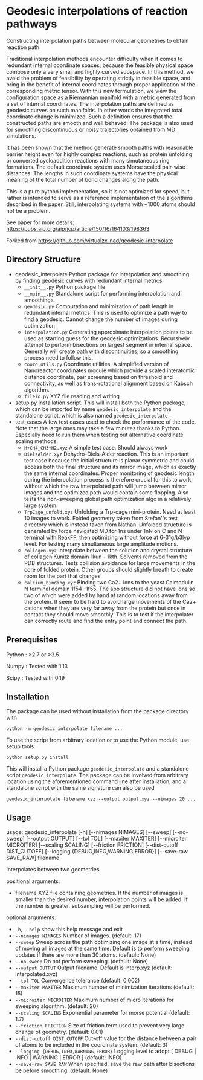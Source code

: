 Geodesic interpolations of reaction pathways
====
Constructing interpolation paths between molecular geometries to obtain reaction path.

Traditional interpolation methods encounter difficulty when it comes to redundant internal coordinate spaces, because the feasible physical space compose only a very small and highly curved subspace.  In this method, we avoid the problem of feasibility by operating strictly in feasible space, and bring in the benefit of internal coordinates through proper application of the corresponding metric tensor.  With this new formulation, we view the configuration space as a Riemannian manifold with a metric generated from a set of internal coordinates. The interpolation paths are defined as geodesic curves on such manifolds.  In other words the integrated total coordinate change is minimized. Such a definition ensures that the constructed paths are smooth and well behaved. The package is also used for smoothing discontinuous or noisy trajectories obtained from MD simulations.

It has been shown that the method generate smooth paths with reasonable barrier height even for highly complex reactions, such as protein unfolding or concerted cycloaddition reactions with many simutaneous ring formations.   The default coordinate system uses Morse scaled pair-wise distances.  The lengths in such coordinate systems have the physical meaning of the total number of bond changes along the path.

This is a pure python implementation, so it is not optimized for speed, but rather is intended to serve as a reference implementation of the algorithms described in the paper.  Still, interpolating systems with ~1000 atoms should not be a problem.


See paper for more details: https://pubs.aip.org/aip/jcp/article/150/16/164103/198363

Forked from https://github.com/virtualzx-nad/geodesic-interpolate

Directory Structure
----
- geodesic_interpolate      Python package for interpolation and smoothing by finding geodesic curves with redundant internal metrics
  - `__init__.py`      Python package file
  - `__main__.py`      Standalone script for performing interpolation and smoothings.
  - `geodesic.py`      Computation and minimization of path length in redundant internal metrics.  This is used to optimize
   a path way to find a geodesic.  Cannot change the number of images during optimization
  - `interpolation.py` Generating approximate interpolation points to be used as starting guess for the geodesic optimizations.
   Recursively attempt to perform bisections on largest segment in internal space.  Generally will create path
   with discontinuities, so a smoothing process need to follow this.
  - `coord_utils.py`   Coordinate utilities.  A simplified version of Nanoreactor coordinates module which provide a scaled
   interatomic distance coordinate, pair screening based on threshold and connectivity, as well as trans-rotational
   alignment based on Kabsch algorithm.
  - `fileio.py`        XYZ file reading and writing
- setup.py             Installation script.  This will install both the Python package, which can be imported by name `geodesic_interpolate`
   and the standalone script, which is also named `geodesic_interpolate`
- test_cases           A few test cases used to check the performance of the code.  Note that the large ones may take a few minutes
   thanks to Python.  Especially need to run them when testing out alternative coordinate scaling methods.
  - `H+CH4_CH3+H2.xyz` A simple test case.  Should always work
  - `DielsAlder.xyz`   Dehydro-Diels-Alder reaction.  This is an important test case because the initial structure is planar symmetric and
   could access both the final structure and its mirror image, which as exactly the same internal coordinates.  Proper
   monitoring of geodesic length during the interpolation process is therefore crucial for this to work, without which
   the raw interpolated path will jump between mirror images and the optimized path would contain some flopping.
   Also tests the non-sweeping global path optimization algo in a relatively large system.
  - `TrpCage_unfold.xyz` Unfolding a Trp-cage mini-protein.  Need at least 10 images to work.  Folded geometry taken from Stefan''s test
   directory which is instead taken from Nathan.  Unfolded structure is generated by force navigated MD for 1ns under
   1nN on C and N terminal with ReaxFF, then optimizing without force at 6-31g/b3lyp level.  For testing many
   simultaneous large amplitude motions.
  - `collagen.xyz`     Interpolate between the solution and crystal structure of collagen Kunitz domain 1kun - 1kth.  Solvents removed
   from the PDB structures.  Tests collision avoidance for large movements in the core of folded protein.  Other
   groups should slightly breath to create room for the part that changes.
  - `calcium_binding.xyz`  Binding two Ca2+ ions to the yeast Calmodulin N terminal domain 1f54 -1f55.  The apo structure did not have
   ions so two of which were added by hand at random locations away from the protein.  It seem to be hard to avoid
   large movements of the Ca2+ cations when they are very far away from the protein but once in contact they should
   move smoothly.  This is to test if the interpolater can correctly route and find the entry point and connect the
   path.


Prerequisites
----

Python :  >2.7 or >3.5 

Numpy  :  Tested with 1.13

Scipy  :  Tested with 0.19


Installation
----
The package can be used without installation from the package directory with

    python -m geodesic_interpolate filename ...

To use the script from arbitrary location or to use the Python module, use setup tools:

    python setup.py install

This will install a Python package `geodesic_interpolate` and a standalone script `geodesic_interpolate`.
The package can be involved from arbitrary location using the aforementioned command line after installation,
and a standalone script with the same signature can also be used

    geodesic_interpolate filename.xyz --output output.xyz --nimages 20 ...


Usage
----
usage: geodesic_interpolate [-h] [--nimages NIMAGES] [--sweep] [--no-sweep]
                            [--output OUTPUT] [--tol TOL] [--maxiter MAXITER]
                            [--microiter MICROITER] [--scaling SCALING]
                            [--friction FRICTION] [--dist-cutoff DIST_CUTOFF]
                            [--logging {DEBUG,INFO,WARNING,ERROR}]
                            [--save-raw SAVE_RAW]
                            filename

Interpolates between two geometries

positional arguments:
  * filename            XYZ file containing geometries. If the number of images is smaller than the desired number,
   interpolation points will be added. If the number is greater, subsampling will be performed.

optional arguments:
  * `-h`, `--help`      show this help message and exit
  * `--nimages NIMAGES` Number of images. (default: 17)
  * `--sweep`           Sweep across the path optimizing one image at a time, instead of moving all images at the same time.
   Default is to perform sweeping updates if there are more than 30 atoms. (default: None)
  * `--no-sweep`        Do not perform sweeping. (default: None)
  * `--output OUTPUT`   Output filename. Default is interp.xyz (default: interpolated.xyz)
  * `--tol TOL`         Convergence tolerance (default: 0.002)
  * `--maxiter MAXITER` Maximum number of minimization iterations (default: 15)
  * `--microiter MICROITER`  Maximum number of micro iterations for sweeping algorithm. (default: 20)
  * `--scaling SCALING` Exponential parameter for morse potential (default: 1.7)
  * `--friction FRICTION`   Size of friction term used to prevent very large change of geometry. (default: 0.01)
  * `--dist-cutoff DIST_CUTOFF` Cut-off value for the distance between a pair of atoms to be included in the coordinate system. (default: 3)
  * `--logging {DEBUG,INFO,WARNING,ERROR}`   Logging level to adopt [ DEBUG | INFO | WARNING | ERROR ] (default: INFO)
  * `--save-raw SAVE_RAW`   When specified, save the raw path after bisections be before smoothing. (default: None)

